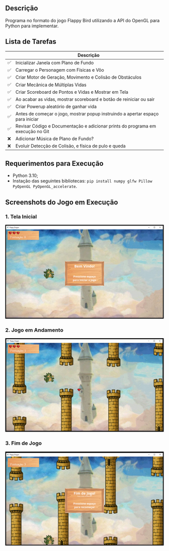 ## Descrição
Programa no formato do jogo Flappy Bird utilizando a API do OpenGL para Python para implementar.

## Lista de Tarefas
|   |    Descrição                                                                         |
|---|--------------------------------------------------------------------------------------|
| ✅ | Inicializar Janela com Plano de Fundo                                               |
| ✅ | Carregar o Personagem com Físicas e Vôo                                             |
| ✅ | Criar Motor de Geração, Movimento e Colisão de Obstáculos                           |
| ✅ | Criar Mecânica de Múltiplas Vidas                                                   |
| ✅ | Criar Scoreboard de Pontos e Vidas e Mostrar em Tela                                |
| ✅ | Ao acabar as vidas, mostrar scoreboard e botão de reiniciar ou sair                 |
| ✅ | Criar Powerup aleatório de ganhar vida                                              |
| ✅ | Antes de começar o jogo, mostrar popup instruindo a apertar espaço para iniciar     |
| ✅ | Revisar Código e Documentação e adicionar prints do programa em execução no Git     |
| ❌ | Adicionar Música de Plano de Fundo?                                                 |
| ❌ | Evoluir Detecção de Colisão, e física de pulo e queda                               |

## Requerimentos para Execução
- Python 3.10;
- Instação das seguintes bibliotecas: `pip install numpy glfw Pillow PyOpenGL PyOpenGL_accelerate`.

## Screenshots do Jogo em Execução

### 1. Tela Inicial
![Game Screenshot](assets/1_Tela_Inicial.png)

### 2. Jogo em Andamento
![Game Screenshot](assets/2_Jogo_em_Andamento.png)

### 3. Fim de Jogo
![Game Screenshot](assets/3_Fim_de_Jogo.png)
